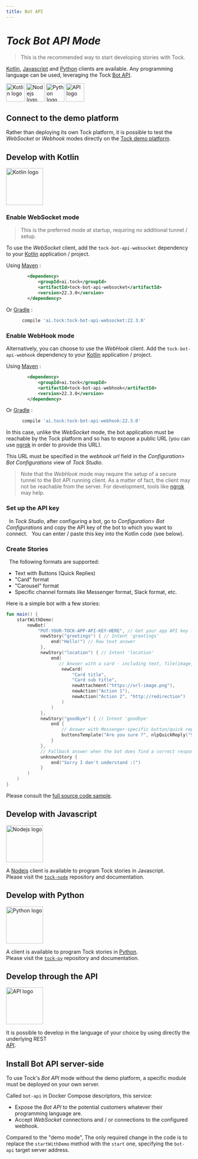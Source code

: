 ```yaml
---
title: Bot API
---
```


# _Tock Bot API Mode_

> This is the recommended way to start developing stories with Tock. 

[Kotlin](https://kotlinlang.org/), [Javascript](https://nodejs.org/) and [Python](https://www.python.org/) clients are available.
Any programming language can be used, leveraging the Tock [Bot API](../api.md#tock-bot-definition-api). 

[<img alt="Kotlin logo" title="Kotlin"
      src="https://upload.wikimedia.org/wikipedia/commons/7/74/Kotlin_Icon.png" 
      style="width: 50px;">](../bot-api#develop-with-kotlin)
[<img alt="Nodejs logo" title="Nodejs"
      src="https://www.boostit.net/wp-content/uploads/2016/08/node-js-icon.png" 
      style="width: 50px;">](../bot-api#develop-with-javascript)
[<img alt="Python logo" title="Python"
      src="https://www.libraries.rutgers.edu/sites/default/files/styles/resize_to_300px_width/public/events/2020/01/python_3_2.png" 
      style="width: 50px;">](../bot-api#develop-with-python)
[<img alt="API logo" title="Bot API"
      src="https://zappysys.com/blog/wp-content/uploads/2018/06/REST-API-icon.jpg" 
      style="width: 50px;">](../bot-api#develop-through-the-api)

## Connect to the demo platform

Rather than deploying its own Tock platform, it is possible to test the _WebSocket_ or _Webhook_ modes directly on the
[Tock demo platform](https://demo.tock.ai/).

## Develop with Kotlin

<img alt="Kotlin logo" title="Kotlin"
src="https://upload.wikimedia.org/wikipedia/commons/7/74/Kotlin_Icon.png" 
style="width: 100px;">

### Enable WebSocket mode

> This is the preferred mode at startup, requiring no additional tunnel / setup.

To use the _WebSocket_ client, add the `tock-bot-api-websocket` dependency to your [Kotlin](https://kotlinlang.org/) application / project.

Using [Maven](https://maven.apache.org/) :

```xml
        <dependency>
            <groupId>ai.tock</groupId>
            <artifactId>tock-bot-api-websocket</artifactId>
            <version>22.3.0</version>
        </dependency>
```

Or [Gradle](https://gradle.org/) :

```groovy
      compile 'ai.tock:tock-bot-api-websocket:22.3.0'
```

### Enable WebHook mode

Alternatively, you can choose to use the _WebHook_ client.
Add the `tock-bot-api-webhook` dependency to your [Kotlin](https://kotlinlang.org/) application / project.

Using [Maven](https://maven.apache.org/) :

```xml
        <dependency>
            <groupId>ai.tock</groupId>
            <artifactId>tock-bot-api-webhook</artifactId>
            <version>22.3.0</version>
        </dependency>
```

Or [Gradle](https://gradle.org/) :

```groovy
      compile 'ai.tock:tock-bot-api-webhook:22.3.0'
```

In this case, unlike the _WebSocket_ mode, the bot application must be reachable by the
Tock platform and so has to expose a public URL (you can use [ngrok](https://ngrok.com/) in order to provide this URL). 

This URL must be specified in the _webhook url_ field in the _Configuration_> _Bot Configurations_ view of _Tock Studio_.

> Note that the _WebHook_ mode may require the setup of a secure tunnel to the Bot API running client. 
> As a matter of fact, the client may not be reachable from the server. 
> For development, tools like [ngrok](https://ngrok.com/) may help. 
 
### Set up the API key
 
In _Tock Studio_, after configuring a bot, go to _Configuration_> _Bot Configurations_ and copy
the API key of the bot to which you want to connect.
 
You can enter / paste this key into the Kotlin code (see below).
 
### Create Stories
 
The following formats are supported:


* Text with Buttons (Quick Replies)
* "Card" format
* "Carousel" format
* Specific channel formats like Messenger format, Slack format, etc.

Here is a simple bot with a few stories:
 
```kotlin
fun main() {
    startWithDemo(
        newBot(
            "PUT-YOUR-TOCK-APP-API-KEY-HERE", // Get your app API key from Bot Configurations in Tock Studio
             newStory("greetings") { // Intent 'greetings'
                 end("Hello!") // Raw text answer
             },
             newStory("location") { // Intent 'location'
                 end(
                    // Anwser with a card - including text, file(image, video,..) and user action suggestions
                     newCard(
                         "Card title",
                         "Card sub title",
                         newAttachment("https://url-image.png"),
                         newAction("Action 1"),
                         newAction("Action 2", "http://redirection") 
                     )
                 )
             },
             newStory("goodbye") { // Intent 'goodbye'
                 end {
                     // Answer with Messenger-specific button/quick reply
                     buttonsTemplate("Are you sure ?", nlpQuickReply("Stay here"))
                 } 
             },
             // Fallback answer when the bot does find a correct response
             unknownStory {
                 end("Sorry I don't understand :(") 
             }
        )
    )
}
```

Please consult the [full source code sample](https://github.com/theopenconversationkit/tock-bot-demo).
 
## Develop with Javascript

<img alt="Nodejs logo" title="Nodejs"
src="https://www.boostit.net/wp-content/uploads/2016/08/node-js-icon.png" 
style="width: 100px;">

A [Nodejs](https://nodejs.org/) client is available to program Tock stories in Javascript.  
Please visit the [`tock-node`](https://github.com/theopenconversationkit/tock-node) repository and documentation.
 
## Develop with Python

<img alt="Python logo" title="Python"
src="https://www.libraries.rutgers.edu/sites/default/files/styles/resize_to_300px_width/public/events/2020/01/python_3_2.png" 
style="width: 100px;">

A client is available to program Tock stories in [Python](https://www.python.org/).  
Please visit the [`tock-py`](https://github.com/theopenconversationkit/tock-py) repository and documentation.

## Develop through the API

<img alt="API logo" title="REST API"
src="https://zappysys.com/blog/wp-content/uploads/2018/06/REST-API-icon.jpg" 
style="width: 100px;">

It is possible to develop in the language of your choice by using directly the underlying REST  
[API](../../api#tock-bot-definition-api).

## Install Bot API server-side

To use Tock's _Bot API_ mode without the demo platform, a specific module must be deployed on your own server. 

Called `bot-api` in Docker Compose descriptors, this service:

* Expose the _Bot API_ to the potential customers whatever their programming language are.
* Accept _WebSocket_ connections and / or connections to the configured webhook.

Compared to the "demo mode", The only required change in the code is to replace
the `startWithDemo` method with the `start` one, specifying the `bot-api` target server address.
